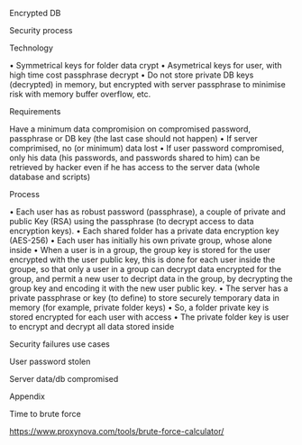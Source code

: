 Encrypted DB

Security process

Technology

• Symmetrical keys for folder data crypt
• Asymetrical keys for user, with high time cost passphrase decrypt
• Do not store private DB keys (decrypted) in memory, but encrypted with server passphrase to minimise risk with memory buffer overflow, etc.

Requirements

Have a minimum data compromision on compromised password, passphrase or DB key (the last case should not happen)
• If server comprimised, no (or minimum) data lost
• If user password compromised, only his data (his passwords, and passwords shared to him) can be retrieved by hacker even if he has access to the server data (whole database and scripts)

Process

• Each user has as robust password (passphrase), a couple of private and public Key (RSA) using the passphrase (to decrypt access to data encryption keys).
• Each shared folder has a private data encryption key (AES-256)
• Each user has initially his own private group, whose alone inside
• When a user is in a group, the group key is stored for the user encrypted with the user public key, this is done for each user inside the groupe, so that only a user in a group can decrypt data encrypted for the group, and permit a new user to decript data in the group, by decrypting the group key and encoding it with the new user public key.
• The server has a private passphrase or key (to define) to store securely temporary data in memory (for example, private folder keys)
• So, a folder private key is stored encrypted for each user with access
• The private folder key is user to encrypt and decrypt all data stored inside

Security failures use cases

User password stolen

Server data/db compromised

Appendix

Time to brute force

https://www.proxynova.com/tools/brute-force-calculator/

